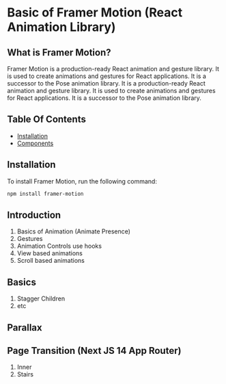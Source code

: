 # Basic of Framer Motion (React Animation Library)

## What is Framer Motion?

Framer Motion is a production-ready React animation and gesture library. It is used to create animations and gestures for React applications. It is a successor to the Pose animation library. It is a production-ready React animation and gesture library. It is used to create animations and gestures for React applications. It is a successor to the Pose animation library.

## Table Of Contents

- [Installation](#installation)
- [Components](#components)

## Installation

To install Framer Motion, run the following command:

```bash
npm install framer-motion
```

## Introduction

1. Basics of Animation (Animate Presence)
2. Gestures
3. Animation Controls use hooks
4. View based animations
5. Scroll based animations

## Basics

1. Stagger Children
2. etc

## Parallax

## Page Transition (Next JS 14 App Router)

1. Inner
2. Stairs
